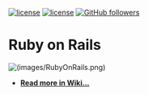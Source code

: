 [![license](https://img.shields.io/badge/rating-4.8-orange.svg?maxAge=2592000)](https://github.com/mehdizebarjadan) [![license](https://img.shields.io/github/license/mashape/apistatus.svg?maxAge=2592000)](https://github.com/mehdizebarjadan) [![GitHub followers](https://img.shields.io/github/followers/espadrine.svg?style=social&label=Follow&maxAge=2592000)](https://github.com/mehdizebarjadan)
# Ruby on Rails
![(images/RubyOnRails.png)](https://github.com/mehdizebarjadan/Playing-with-Ruby-on-Rails/wiki)

* **[Read more in Wiki...](https://github.com/mehdizebarjadan/Playing-with-Ruby-on-Rails/wiki)**
